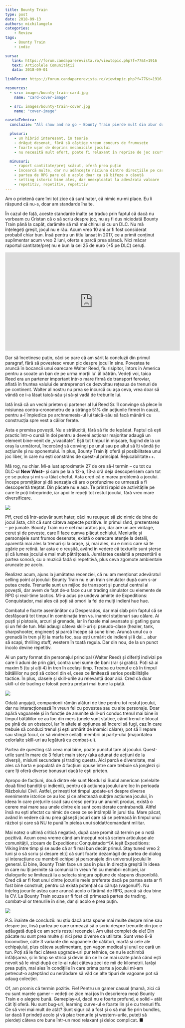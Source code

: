 ```yaml
---
title: Bounty Train
type: post
date: 2018-09-13
authors: michilangelo
categories:
    - Review
tags:
    - Bounty Train
    - indie

sursa:
   link: https://forum.candaparerevista.ro/viewtopic.php?f=77&t=1916
   text: Articolele Comunității
   data: 2018-09-01
 
linkForum: https://forum.candaparerevista.ro/viewtopic.php?f=77&t=1916

resources:
  - src: images/bounty-train-card.jpg
    name: "card-cover-image"

  - src: images/bounty-train-cover.jpg
    name: "cover-image"

casetaTehnica:
  concluzie: "All show and no go – Bounty Train pierde mult din abur după un început bun, ce promitea un hibrid neașteptat și frumos desenat. Drăguț pe hârtie, poate fi o alegere potrivită pentru cineva care nu vrea să investească prea mult efort într-un joc și o să revină la el doar ocazional."

  plusuri:
    - un hibrid interesant, în teorie
    - drăguț desenat, fără să câștige vreun concurs de frumusețe
    - foarte ușor de deprins mecanicile jocului
    - nu necesită mult efort, poate fi relaxant în reprize de joc scurte

  minusuri:
    - raport cantitate/preț scăzut, oferă prea puțin
    - încearcă multe, dar nu adâncește niciuna dintre direcțiile pe care le abordează
    - partea de RPG pare că e acolo doar ca să bifeze o căsuță
    - setting istoric bine ales, dar neexploatat la adevărata valoare
    - repetitiv, repetitiv, repetitiv
---
```

Am o prietenă care îmi tot zice că sunt hater, că nimic nu-mi place. Eu îi răspund că nu-s, doar am standarde înalte.

În cazul de față, aceste standarde înalte se traduc prin faptul că dacă nu vorbeam cu Cristan că o să scriu despre joc, nu aș fi dus niciodată Bounty Train până la capăt, darămite să mă mai chinui și cu un DLC. Nu mă înțelegeți greșit, jocul nu e rău. Acum vreo 10 ani ar fi fost considerat probabil chiar bun. Însă pentru un titlu lansat în 2017, ce a primit conținut suplimentar acum vreo 2 luni, oferta e parcă prea săracă. Nici măcar raportul cantitate/preț nu e bun la cei 25 de euro (+5 pe DLC) ceruți.

<iframe width="560" height="315" src="https://www.youtube.com/embed/pMA2xcteQGY?rel=0" frameborder="0" allow="autoplay; encrypted-media" allowfullscreen></iframe>

Dar să încetinesc puțin, căci se pare că am sărit la concluzii din primul paragraf, fără să povestesc vreun pic despre jocul în sine. Povestea te aruncă în bocancii unui oarecare Walter Reed, fiu risipitor, întors în America pentru a scoate un ban de pe urma morții lu' ăl bătrân. Vedeți voi, taica Reed era un partener important într-o mare firmă de transport feroviar, aflată în fruntea valului de antreprenori ce dezvoltau rețeaua de trenuri de pe continent. Walter al nostru nu prea se încurcă cu așa ceva, vrea doar să vândă ce i-a lăsat taică-său și să-și vadă de treburile lui.

Iată însă că un vechi prieten și partener al lui Reed Sr. îl convinge să plece în misiunea contra-cronometru de a strânge 51% din acțiunile firmei în cauză, pentru a-l împiedica pe archnemesis-ul lui taică-său să facă mânării cu construcția spre vest a căilor ferate.

Asta e premisa poveștii. Nu e strălucită, fără să fie de lepădat. Faptul că ești practic într-o cursă în doi pentru a deveni acționar majoritar adaugă un element bine-venit de „vivacitate”. Ești tot timpul în mișcare, fugind de la un oraș la următorul, încercând să convingi pe unul sau pe altul să îți vândă ție acțiunile și nu oponentului. În plus, Bounty Train îți oferă și posibilitatea unui joc liber, în care nu ești constrâns de quest-ul principal. Rejucabilitate++.

Mă rog, nu chiar. Mi-a luat aproximativ 27 de ore să-l termin – cu tot cu DLC-ul **New West**– și cam pe la a 12-a, 13-a oră deja descoperisem cam tot ce se putea și mi s-a tăiat cheful. Asta cred că e marea problemă a jocului. Începe promițător și dă senzația că are o profunzime ce urmează a fi descoperită treptat. Din păcate nu e așa. Te prinzi rapid de activitățile pe care le poți întreprinde, iar apoi le repeți tot restul jocului, fără vreo mare diversificare.

![](gallery/bounty-train-1.jpg)

Pff, cred că într-adevăr sunt hater, căci nu reușesc să zic nimic de bine de jocul ăsta, chit că sunt câteva aspecte pozitive. În primul rând, prezentarea – pe jumate. Bounty Train nu e cel mai arătos joc, dar are un aer vintage, cerut și de poveste, care îl face cumva plăcut ochiului. Meniurile și personajele sunt frumos desenate, există o oarecare atenție la detalii, aparentă mai ales la trenuri și la orașe, și, mai ales, nu e nimic care să te zgârie pe retină. Iar asta e o reușită, având în vedere că texturile sunt șterse și că lumea jocului e mai mult pătrățoasă. Jumătatea cealaltă a prezentării e partea sonoră, cu o muzică fadă și repetitivă, plus ceva zgomote ambientale aruncate pe acolo.

Realizez acum, ajuns la jumătatea recenziei, că nu am menționat adevăratul selling point al jocului: Bounty Train nu e un train simulator după cum s-ar putea crede. Trenurile sunt un mijloc de transport și punctul central al poveștii, dar avem de fapt de-a face cu un trading simulator cu elemente de RPG și real-time tactics. Mi-a adus pe undeva aminte de Expeditions: Conquistador, mai ales că poți să omori la fel de mulți indieni hue hue.

Combatul e foarte asemănător cu Desperados, dar mai slab prin faptul că se desfășoară tot timpul în combinația tren vs. inamici staționari sau călare. Ai puști și pistoale, arcuri și grenade, iar în fazele mai avansate și gatling guns și un fel de tun. Mai adaugi câteva skill-uri și pseudo-clase (healer, tank, sharpshooter, engineer) și parcă începe să sune bine. Aruncă unul cu o grenadă în tren și îți ia marfa foc, sau ești urmărit de indieni și îi dai... abur să scapi, thrilling stuff, western în toată regula. Dar din nou, de la un punct încolo devine repetitiv.

Ai un party format din personajul principal (Walter Reed) și diferiți indivizi pe care îi aduni de prin gări, contra unei sume de bani (rar și gratis). Poți să ai maxim 5 (tu și alți 4) în tren în același timp. Treaba cu trenul e că în timpul bătăliilor nu poți să cobori din el, ceea ce limitează serios posibilitățile tactice. În plus, clasele și skill-urile au relevanță doar aici. Cred că doar skill-ul de trading e folosit pentru prețuri mai bune la piață.

![](gallery/bounty-train-2.jpg)

Odată angajați, companionii rămân alături de tine pentru tot restul jocului, dar nu interacționează în vreun fel cu povestea sau cu alte personaje. Doar apără vagoanele și în funcție de anumite skill-uri conduc trenul mai bine în timpul bătăliilor ce au loc din mers (unele sunt statice, când trenul e blocat pe șină de un obstacol, iar în altele ai opțiunea să încerci să fugi, caz în care trebuie să conduci trenul și ești urmărit de inamici călare), pot să îl repare sau stingă focul, or să vindece ceilalți membrii ai party-ului (majoritatea celorlalte skill-uri au legătură cu combat-ul).

Partea de questing stă ceva mai bine, poate punctul tare al jocului. Quest-urile sunt în mare de 3 feluri: main story (aka adunat de acțiuni de la diverși), misiuni secundare și trading quests. Aici parcă e diversitate, mai ales că harta e populată de 4 facțiuni opuse între care trebuie să jonglezi și care îți oferă diverse bonusuri dacă le ești prieten.

Apropo de facțiuni, două dintre ele sunt Nordul și Sudul american (celelalte două fiind bandiții și indienii), pentru că acțiunea jocului are loc în perioada Războiului Civil. Astfel, primești tot timpul update-uri despre diverse evenimente istorice ce au loc și ce afectează subțire acțiunea jocului, în ideea în care prețurile scad sau cresc pentru un anumit produs, există o cerere mai mare sau unele dintre ele sunt considerate contrabandă. Altfel însă nu ești afectat cu nimic de ceea ce se întâmplă în jurul tău. Mare păcat, având în vedere că nu prea găsești jocuri care să se petreacă în timpul unui război și care să NU te pună în pielea unui soldat/comandant militar.

Mai notez o ultimă critică negativă, după care promit că termin pe o notă pozitivă. Acum ceva vreme când am început noi să scriem articulușe ale comunității, ziceam de Expeditions: Conquistador^[A ieșit Expeditions: Viking între timp și se aude că ar fi mai bun decât primul. Stay tuned vreo 2 luni și o să scriu și despre el:)] că sunt foarte dezamăgit de partea de dialog și interacțiune cu membrii echipei și personajele din universul jocului în general. Ei bine, Bounty Train face un pas în plus în direcția greșită în ideea în care nu îți permite să comunici în vreun fel cu membrii echipei, iar dialogurile se limitează la a selecta singura opțiune de răspuns disponibilă. Cred că ar fi fost unul dintre jocurile mele preferate dacă pe partea asta ar fi fost bine construit, pentru că exista potențial cu căruța (vagonul?). Nu înțeleg jocurile astea care aruncă acolo o fărâmă de RPG, parcă să dea bine la CV. La Bounty Train scuza ar fi fost că primează partea de trading, combat-ul or trenurile în sine, dar și acolo e prea puțin.

![](gallery/bounty-train-3.jpg)

P.S. înainte de concluzii: nu știu dacă asta spune mai multe despre mine sau despre joc, însă partea pe care urmează să o scriu despre trenurile din joc e adăugată după ce am scris restul recenziei. Am uitat complet de ele! Din păcate nu sunt prea multe și nici prea diverse ca utilitate. Sunt vreo 8-9 locomotive, câte 3 variante din vagoanele de călători, marfă și cele ale echipajului, plus câteva suplimentare, gen vagon medical și unul ce cară un tun. Poți să le faci câteva upgrade-uri pur tehnice, ce nu le schimbă înfățișarea, și în timp se strică și devin din ce în ce mai uzate până când ești nevoit să le vinzi după ce le-ai rulat câteva zeci de mii de kilometrii. Iarăși prea puțin, mai ales în condițiile în care prima parte a jocului mi-am petrecut-o așteptând cu nerăbdare să văd ce alte tipuri de vagoane pot să adaug colecției.

Of, am promis că termin pozitiv. Fie! Pentru un gamer casual (mamă, zici că eu sunt marele gamer – vedeți ce zice mai jos în descrierea mea) Bounty Train e o alegere bună. Gameplay-ul, dacă nu e foarte profund, e solid – atât cât îți oferă. Nu sunt bug-uri, learning curve-ul e foarte lin și e cu trenuri ffs. Ce să vrei mai mult de atât? Sunt sigur că a fost și o să mai fie prin bundles, iar dacă îl prindeți acolo și vă plac trenurile și western-urile, puteți să pierdeți câteva ore bune într-un mod relaxant și deloc complicat. ■